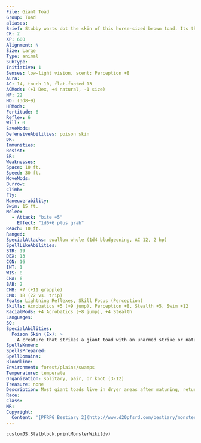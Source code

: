 ```yaml
---
File: Giant Toad
Group: Toad
aliases: 
Brief: Stubby warts dot the skin of this horse-sized brown toad. Its throat bulges and ripples as though about to croak.
CR: 2
XP: 600
Alignment: N
Size: Large
Type: animal
SubType: 
Initiative: 1
Senses: low-light vision, scent; Perception +8
Aura: 
AC: 14, touch 10, flat-footed 13
ACMods: (+1 Dex, +4 natural, -1 size)
HP: 22
HD: (3d8+9)
HPMods: 
Fortitude: 6
Reflex: 6
Will: 0
SaveMods: 
DefensiveAbilities: poison skin
DR: 
Immunities: 
Resist: 
SR: 
Weaknesses: 
Space: 10 ft.
Speed: 30 ft.
MoveMods: 
Burrow: 
Climb: 
Fly: 
Maneuverability: 
Swim: 15 ft.
Melee: 
  - Attack: "bite +5"
    Effect: "1d6+6 plus grab"
Reach: 10 ft.
Ranged: 
SpecialAttacks: swallow whole (1d4 bludgeoning, AC 12, 2 hp)
SpellLikeAbilities: 
STR: 19
DEX: 13
CON: 16
INT: 1
WIS: 8
CHA: 6
BAB: 2
CMB: +7 (+11 grapple)
CMD: 18 (22 vs. trip)
Feats: Lightning Reflexes, Skill Focus (Perception)
Skills: Acrobatics +5 (+9 jump), Perception +8, Stealth +5, Swim +12
RacialMods: +4 Acrobatics (+8 jump), +4 Stealth
Languages: 
SQ: 
SpecialAbilities:
  Poison Skin (Ex): >
    A creature that strikes a giant toad with an unarmed strike or natural weapon exposes itself to the toad's poisonous skin.  Skin-contact; save Fort DC 14; frequency 1/ round for 4 rounds; effect 1d2 Wisdom damage; cure 1 save.
SpellsKnown: 
SpellsPrepared: 
SpellDomains: 
Bloodline: 
Environment: forest/plains/swamps
Temperature: temperate
Organization: solitary, pair, or knot (3-12)
Treasure: none
Description: Most giant toads live in dryer areas after maturing, returning to the water only to mate and give birth.  Giant toad companions are identical to giant frog companions (Pathfinder RPG Bestiary 135), save that they lack the frog's tongue and pull abilities.  Instead, they gain the poison skin ability at 4th level.
Race: 
Class: 
MR: 
Copyright:
  Content: '[PFRPG Bestiary 2](http://www.d20pfsrd.com/bestiary/monster-listings/animals/amphibians/toad-giant)'
---
```

```dataviewjs
customJS.Statblock.printMonsterWiki(dv)
```
